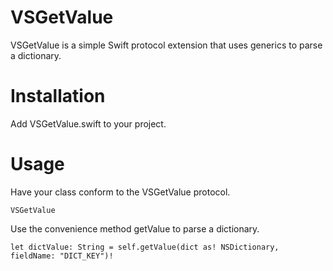 VSGetValue
============


VSGetValue is a simple Swift protocol extension that uses generics to parse a dictionary.


Installation
============


Add VSGetValue.swift to your project.


Usage
=====

Have your class conform to the VSGetValue protocol.

```
VSGetValue
```

Use the convenience method getValue to parse a dictionary.

```
let dictValue: String = self.getValue(dict as! NSDictionary, fieldName: "DICT_KEY")!
```

